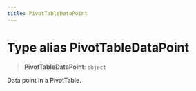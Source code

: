 ```yaml
---
title: PivotTableDataPoint
---
```


# Type alias PivotTableDataPoint

> **PivotTableDataPoint**: `object`

Data point in a PivotTable.
